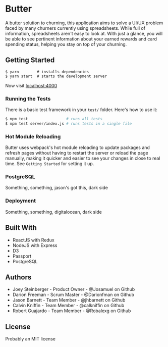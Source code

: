 # Butter

A butter solution to churning, this application aims to
solve a UI/UX problem faced by many churners currently using spreadsheets. While full of information, spreadsheets aren't easy to look at. With just a glance, you will be able to see pertinent information about your earned rewards and card spending status, helping you stay on top of your churning.

## Getting Started

```
$ yarn        # installs dependencies
$ yarn start  # starts the development server

```

Now visit [localhost:4000](http://localhost:4000/)

### Running the Tests
There is a basic test framework in your `test/` folder. Here's how to use it:

```bash
$ npm test                 # runs all tests
$ npm test server/index.js # runs tests in a single file
```

### Hot Module Reloading
Butter uses webpack's hot module reloading to update packages and refresh pages without having to restart the server or reload the page manually, making it quicker and easier to see your changes in close to real time. See `Getting Started` for setting it up.

### PostgreSQL
Something, something, jason's got this, dark side

### Deployment
Something, something, digitalocean, dark side

## Built With
- ReactJS with Redux
- NodeJS with Express
- D3
- Passport
- PostgreSQL

## Authors
- Joey Steinberger - Product Owner - @Josamuel on Github
- Darion Freeman - Scrum Master - @Darionfman on Github
- Jason Barnett - Team Member - @jhbarnett on Github
- Calvin Kniffin - Team Member - @calkniffin on Github
- Robert Guajardo - Team Member - @Robalexg on Github

## License

Probably an MIT license
